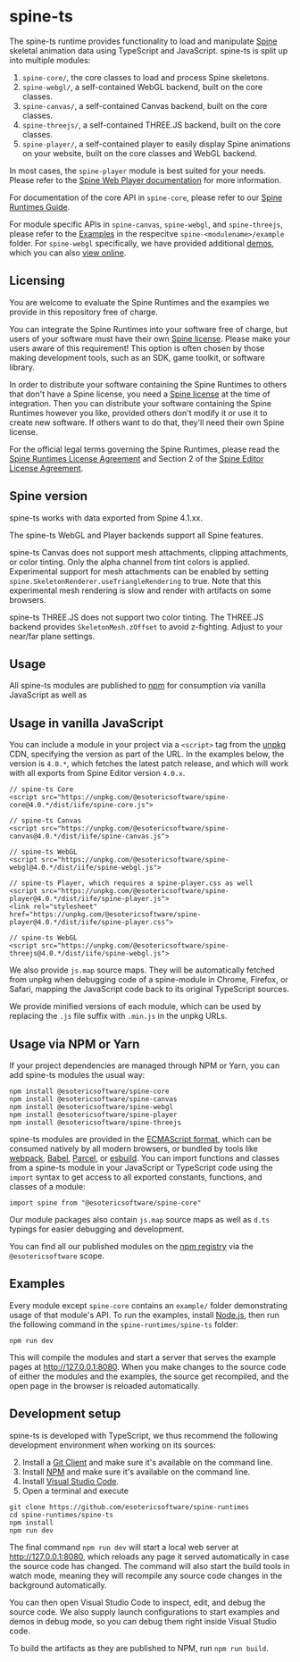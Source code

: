 # spine-ts

The spine-ts runtime provides functionality to load and manipulate [Spine](http://esotericsoftware.com) skeletal animation data using TypeScript and JavaScript. spine-ts is split
up into multiple modules:

1. `spine-core/`, the core classes to load and process Spine skeletons.
1. `spine-webgl/`, a self-contained WebGL backend, built on the core classes.
1. `spine-canvas/`, a self-contained Canvas backend, built on the core classes.
1. `spine-threejs/`, a self-contained THREE.JS backend, built on the core classes.
1. `spine-player/`, a self-contained player to easily display Spine animations on your website, built on the core classes and WebGL backend.

In most cases, the `spine-player` module is best suited for your needs. Please refer to the [Spine Web Player documentation](https://esotericsoftware.com/spine-player) for more information.

For documentation of the core API in `spine-core`, please refer to our [Spine Runtimes Guide](http://esotericsoftware.com/spine-runtimes-guide).

For module specific APIs in `spine-canvas`, `spine-webgl`, and `spine-threejs`, please refer to the [Examples](#examples) in the respecitve `spine-<modulename>/example` folder. For `spine-webgl` specifically, we have provided additional [demos](spine-webgl/demos), which you can also [view online](http://de.esotericsoftware.com/spine-demos).

## Licensing

You are welcome to evaluate the Spine Runtimes and the examples we provide in this repository free of charge.

You can integrate the Spine Runtimes into your software free of charge, but users of your software must have their own [Spine license](https://esotericsoftware.com/spine-purchase). Please make your users aware of this requirement! This option is often chosen by those making development tools, such as an SDK, game toolkit, or software library.

In order to distribute your software containing the Spine Runtimes to others that don't have a Spine license, you need a [Spine license](https://esotericsoftware.com/spine-purchase) at the time of integration. Then you can distribute your software containing the Spine Runtimes however you like, provided others don't modify it or use it to create new software. If others want to do that, they'll need their own Spine license.

For the official legal terms governing the Spine Runtimes, please read the [Spine Runtimes License Agreement](http://esotericsoftware.com/spine-runtimes-license) and Section 2 of the [Spine Editor License Agreement](http://esotericsoftware.com/spine-editor-license#s2).

## Spine version

spine-ts works with data exported from Spine 4.1.xx.

The spine-ts WebGL and Player backends support all Spine features.

spine-ts Canvas does not support mesh attachments, clipping attachments, or color tinting. Only the alpha channel from tint colors is applied. Experimental support for mesh attachments can be enabled by setting `spine.SkeletonRenderer.useTriangleRendering` to true. Note that this experimental mesh rendering is slow and render with artifacts on some browsers.

spine-ts THREE.JS does not support two color tinting. The THREE.JS backend provides `SkeletonMesh.zOffset` to avoid z-fighting. Adjust to your near/far plane settings.

## Usage

All spine-ts modules are published to [npm](http://npmjs.com) for consumption via vanilla JavaScript as well as 

## Usage in vanilla JavaScript
You can include a module in your project via a `<script>` tag from the [unpkg](https://unpkg.com/) CDN, specifying the version as part of the URL. In the examples below, the version is `4.0.*`, which fetches the latest patch release, and which will work with all exports from Spine Editor version `4.0.x`.

```
// spine-ts Core
<script src="https://unpkg.com/@esotericsoftware/spine-core@4.0.*/dist/iife/spine-core.js">

// spine-ts Canvas
<script src="https://unpkg.com/@esotericsoftware/spine-canvas@4.0.*/dist/iife/spine-canvas.js">

// spine-ts WebGL
<script src="https://unpkg.com/@esotericsoftware/spine-webgl@4.0.*/dist/iife/spine-webgl.js">

// spine-ts Player, which requires a spine-player.css as well
<script src="https://unpkg.com/@esotericsoftware/spine-player@4.0.*/dist/iife/spine-player.js">
<link rel="stylesheet" href="https://unpkg.com/@esotericsoftware/spine-player@4.0.*/dist/iife/spine-player.css">

// spine-ts WebGL
<script src="https://unpkg.com/@esotericsoftware/spine-threejs@4.0.*/dist/iife/spine-webgl.js">
```

We also provide `js.map` source maps. They will be automatically fetched from unpkg when debugging code of a spine-module in Chrome, Firefox, or Safari, mapping the JavaScript code back to its original TypeScript sources.

We provide minified versions of each module, which can be used by replacing the `.js` file suffix with `.min.js` in the unpkg URLs.

## Usage via NPM or Yarn
If your project dependencies are managed through NPM or Yarn, you can add spine-ts modules the usual way:

```
npm install @esotericsoftware/spine-core
npm install @esotericsoftware/spine-canvas
npm install @esotericsoftware/spine-webgl
npm install @esotericsoftware/spine-player
npm install @esotericsoftware/spine-threejs
```

spine-ts modules are provided in the [ECMAScript format](https://developer.mozilla.org/en-US/docs/Web/JavaScript/Guide/Modules), which can be consumed natively by all modern browsers, or bundled by tools like [webpack](https://webpack.js.org/), [Babel](https://babeljs.io/), [Parcel](https://parceljs.org/), or [esbuild](https://esbuild.github.io/). You can import functions and classes from a spine-ts module in your JavaScript or TypeScript code using the `import` syntax to get access to all exported constants, functions, and classes of a module:

```
import spine from "@esotericsoftware/spine-core"
```

Our module packages also contain `js.map` source maps as well as `d.ts` typings for easier debugging and development.

You can find all our published modules on the [npm registry](https://www.npmjs.com/search?q=%40esotericsoftware) via the `@esotericsoftware` scope.

## Examples

Every module except `spine-core` contains an `example/` folder demonstrating usage of that module's API. To run the examples, install [Node.js](https://nodejs.org/en/), then run the following command in the `spine-runtimes/spine-ts` folder:

```
npm run dev
```

This will compile the modules and start a server that serves the example pages at http://127.0.0.1:8080. When you make changes to the source code of either the modules and the examples, the source get recompiled, and the open page in the browser is reloaded automatically.

## Development setup
spine-ts is developed with TypeScript, we thus recommend the following development environment when working on its sources:

2. Install a [Git Client](https://git-fork.com/) and make sure it's available on the command line.
1. Install [NPM](https://nodejs.org/en/download/) and make sure it's available on the command line.
2. Install [Visual Studio Code](https://code.visualstudio.com/).
3. Open a terminal and execute
```
git clone https://github.com/esotericsoftware/spine-runtimes
cd spine-runtimes/spine-ts
npm install
npm run dev
```

The final command `npm run dev` will start a local web server at http://127.0.0.1:8080, which reloads any page it served automatically in case the source code has changed. The command will also start the build tools in watch mode, meaning they will recompile any source code changes in the background automatically.

You can then open Visual Studio Code to inspect, edit, and debug the source code. We also supply launch configurations to start examples and demos in debug mode, so you can debug them right inside Visual Studio code.

To build the artifacts as they are published to NPM, run `npm run build`.